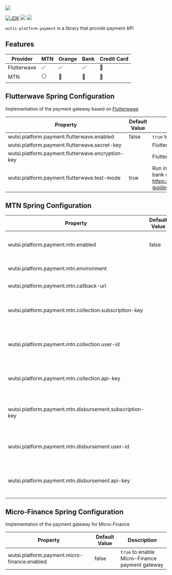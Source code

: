 [![](https://github.com/wutsi/wutsi-mono/actions/workflows/libs-wutsi-platform-payment-master.yml/badge.svg)](https://github.com/wutsi/wutsi-mono/actions/workflows/libs-wutsi-platform-payment-master.yml)

[![JDK](https://img.shields.io/badge/jdk-11-brightgreen.svg)](https://jdk.java.net/11/)
[![](https://img.shields.io/badge/maven-3.6-brightgreen.svg)](https://maven.apache.org/download.cgi)
![](https://img.shields.io/badge/language-kotlin-blue.svg)

`wutsi-platform-payment` is a library that provide payment API

## Features

| Provider                                          | MTN                | Orange             | Bank               | Credit Card    |
|---------------------------------------------------|--------------------|--------------------|--------------------|----------------|
| Flutterwave                                       | :white_check_mark: | :white_check_mark: | :white_check_mark: | :red_circle:   |
| MTN                                               | :white_circle:     | :red_circle:       | :red_circle:       | :red_circle:   |

## Flutterwave Spring Configuration

Implementation of the payment gateway based on [Flutterwawe](https://www.flutterwave.com)

| Property                                          | Default Value | Description                                                                                                                                                   |
|---------------------------------------------------|---------------|---------------------------------------------------------------------------------------------------------------------------------------------------------------|
| wutsi.platform.payment.flutterwave.enabled        | false         | `true` to enable Flutterwave payment gateway                                                                                                                  |
| wutsi.platform.payment.flutterwave.secret-key     |               | Flutterwave secret key                                                                                                                                        |
| wutsi.platform.payment.flutterwave.encryption-key |               | Flutterwave encryption key                                                                                                                                    |
| wutsi.platform.payment.flutterwave.test-mode      | true          | Run in test-mode? if `true`, the API will use the test bank codes (`044`) - See See https://developer.flutterwave.com/docs/integration-guides/testing-helpers |

## MTN Spring Configuration

| Property                                                 | Default Value | Description                                              |
|----------------------------------------------------------|---------------|----------------------------------------------------------|
| wutsi.platform.payment.mtn.enabled                       | false         | `true` to enable MTN payment gateway                     |
| wutsi.platform.payment.mtn.environment                   |               | REQUIRED. `sandbox` or `production`                      |
| wutsi.platform.payment.mtn.callback-url                  |               | REQUIRED. Callback URL                                   |
| wutsi.platform.payment.mtn.collection.subscription-key   |               | REQUIRED. Subscription Key of the Collection API         |
| wutsi.platform.payment.mtn.collection.user-id            |               | Collection User ID. REQUIRED in production environment   |
| wutsi.platform.payment.mtn.collection.api-key            |               | Collection API Key. REDIURED in production environment   |
| wutsi.platform.payment.mtn.disbursement.subscription-key |               | REQUIRED. Subscription Key of the Disbursement API       |
| wutsi.platform.payment.mtn.disbursement.user-id          |               | Disbursement User ID. REQUIRED in production environment |
| wutsi.platform.payment.mtn.disbursement.api-key          |               | Disbursement API Key. REQUIRED in production environment |

## Micro-Finance Spring Configuration

Implementation of the payment gateway for Micro-Finance

| Property                                      | Default Value | Description                                    |
|-----------------------------------------------|---------------|------------------------------------------------|
| wutsi.platform.payment.micro-finance.enabled  | false         | `true` to enable Micro-Finance payment gateway |

